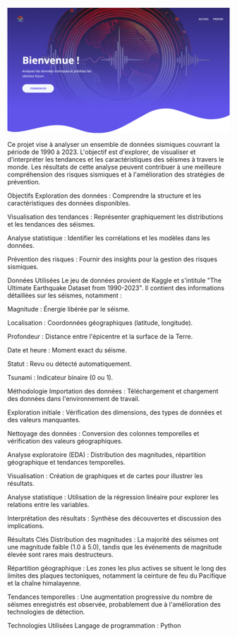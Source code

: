 ![Description de l'image](HOME.png)

Ce projet vise à analyser un ensemble de données sismiques couvrant la période de 1990 à 2023. L'objectif est d'explorer, de visualiser et d'interpréter les tendances et les caractéristiques des séismes à travers le monde. Les résultats de cette analyse peuvent contribuer à une meilleure compréhension des risques sismiques et à l'amélioration des stratégies de prévention.

Objectifs
Exploration des données : Comprendre la structure et les caractéristiques des données disponibles.

Visualisation des tendances : Représenter graphiquement les distributions et les tendances des séismes.

Analyse statistique : Identifier les corrélations et les modèles dans les données.

Prévention des risques : Fournir des insights pour la gestion des risques sismiques.

Données Utilisées
Le jeu de données provient de Kaggle et s'intitule "The Ultimate Earthquake Dataset from 1990-2023". Il contient des informations détaillées sur les séismes, notamment :

Magnitude : Énergie libérée par le séisme.

Localisation : Coordonnées géographiques (latitude, longitude).

Profondeur : Distance entre l'épicentre et la surface de la Terre.

Date et heure : Moment exact du séisme.

Statut : Revu ou détecté automatiquement.

Tsunami : Indicateur binaire (0 ou 1).

Méthodologie
Importation des données : Téléchargement et chargement des données dans l'environnement de travail.

Exploration initiale : Vérification des dimensions, des types de données et des valeurs manquantes.

Nettoyage des données : Conversion des colonnes temporelles et vérification des valeurs géographiques.

Analyse exploratoire (EDA) : Distribution des magnitudes, répartition géographique et tendances temporelles.

Visualisation : Création de graphiques et de cartes pour illustrer les résultats.

Analyse statistique : Utilisation de la régression linéaire pour explorer les relations entre les variables.

Interprétation des résultats : Synthèse des découvertes et discussion des implications.

Résultats Clés
Distribution des magnitudes : La majorité des séismes ont une magnitude faible (1.0 à 5.0), tandis que les événements de magnitude élevée sont rares mais destructeurs.

Répartition géographique : Les zones les plus actives se situent le long des limites des plaques tectoniques, notamment la ceinture de feu du Pacifique et la chaîne himalayenne.

Tendances temporelles : Une augmentation progressive du nombre de séismes enregistrés est observée, probablement due à l'amélioration des technologies de détection.

Technologies Utilisées
Langage de programmation : Python
